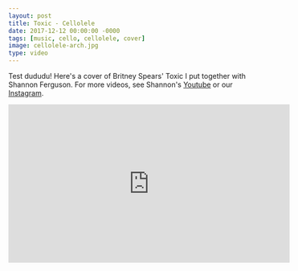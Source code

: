 ```yaml
---
layout: post
title: Toxic - Cellolele
date: 2017-12-12 00:00:00 -0000
tags: [music, cello, cellolele, cover]
image: cellolele-arch.jpg
type: video
---
```

Test dududu!
Here's a cover of Britney Spears' Toxic I put together with Shannon Ferguson. For more videos, see Shannon's 
[Youtube][youtube] or our [Instagram][instagram].

<div class="iframe-wrapper">
<iframe width="560" height="315" src="https://www.youtube.com/embed/bt5OfXMAW1Q" frameborder="0" allowfullscreen></iframe>
</div>

[youtube]: https://www.youtube.com/channel/UCfkuEiCMHEP5I4SCRl4HG8w
[instagram]: https://www.instagram.com/cellolelemusic/